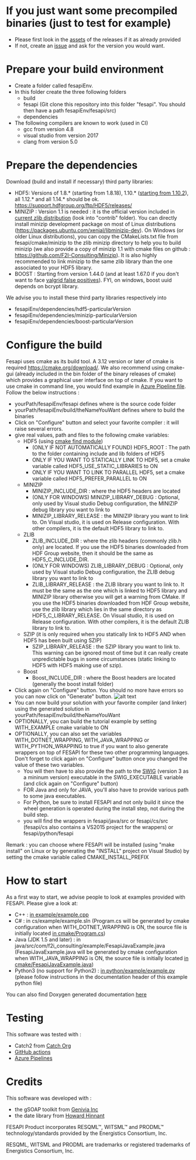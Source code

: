 # If you just want some precompiled binaries (just to test for example)
 - Please first look in the [assets](https://github.com/F2I-Consulting/fesapi/releases) of the releases if it as already provided
 - If not, create an [issue](https://github.com/F2I-Consulting/fesapi/issues/new?assignees=&labels=&projects=&template=feature_request.md) and ask for the version you would want.
# Prepare your build environment
 - Create a folder called fesapiEnv.
 - In this folder create the three following folders
	 - build
	 - fesapi (Git clone this repository into this folder "fesapi". You should then have a path fesapiEnv/fesapi/src)
	 - dependencies 
  - The following compilers are known to work (used in CI)
    - gcc from version 4.8
	- visual studio from version 2017
	- clang from version 5.0

# Prepare the dependencies
Download (build and install if necessary) third party libraries:
- HDF5: Versions of 1.8.* (starting from 1.8.18), 1.10.* ([starting from 1.10.2](https://www.hdfgroup.org/2018/04/why-should-i-care-about-the-hdf5-1-10-2-release/)), all 1.12.* and all 1.14.* should be ok. https://support.hdfgroup.org/ftp/HDF5/releases/
- MINIZIP : Version 1.1 is needed : it is the official version included in [current zlib distribution](https://www.zlib.net/) (look into "contrib" folder). You can directly install minizip development package on most of Linux distributions (https://packages.ubuntu.com/xenial/libminizip-dev). On Windows (or older Linux distributions), you can copy the CMakeLists.txt file from fesapi/cmake/minizip to the zlib minizip directory to help you to build minizip (we also provide a copy of minizip 1.1 with cmake files on github : https://github.com/F2I-Consulting/Minizip). It is also highly recommended to link minizip to the same zlib library than the one associated to your HDF5 library.
- BOOST : Starting from version 1.44.0 (and at least 1.67.0 if you don't want to face [valgrid false positives](https://www.boost.org/doc/libs/1_66_0/libs/uuid/doc/uuid.html#Design%20notes)). FYI, on windows, boost uuid depends on bcrypt library.

We advise you to install these third party libraries respectively into
- fesapiEnv/dependencies/hdf5-particularVersion
- fesapiEnv/dependencies/minizip-particularVersion
- fesapiEnv/dependencies/boost-particularVersion
# Configure the build
Fesapi uses cmake as its build tool. A 3.12 version or later of cmake is required https://cmake.org/download/. We also recommend using cmake-gui (already included in the bin folder of the binary releases of cmake) which provides a graphical user interface on top of cmake. If you want to use cmake in command line, you would find example in [Azure Pipeline file](./azure-pipelines.yml). Follow the below instructions :

- yourPath/fesapiEnv/fesapi defines where is the source code folder
- yourPath/fesapiEnv/build/theNameYouWant defines where to build the binaries
- Click on "Configure" button and select your favorite compiler : it will raise several errors.
- give real values, path and files to the following cmake variables:
	- HDF5 (using [cmake find module](https://cmake.org/cmake/help/latest/module/FindHDF5.html))
		- (ONLY IF NOT AUTOMATICALLY FOUND) HDF5_ROOT : The path to the folder containing include and lib folders of HDF5
		- ONLY IF YOU WANT TO STATICALLY LINK TO HDF5, set a cmake variable called HDF5_USE_STATIC_LIBRARIES to ON
		- ONLY IF YOU WANT TO LINK TO PARALLEL HDF5, set a cmake variable called HDF5_PREFER_PARALLEL to ON
	- MINIZIP
		- MINIZIP_INCLUDE_DIR : where the HDF5 headers are located
		- (ONLY FOR WINDOWS) MINIZIP_LIBRARY_DEBUG : Optional, only used by Visual studio Debug configuration, the MINIZIP debug library you want to link to
		- MINIZIP_LIBRARY_RELEASE : the MINIZIP library you want to link to.  On Visual studio, it is used on Release configuration. With other compilers, it is the default HDF5 library to link to.
	- ZLIB
		- ZLIB_INCLUDE_DIR : where the zlib headers (commonly zlib.h only) are located. If you use the HDF5 binaries downloaded from HDF Group website, then it should be the same as HDF5_C_INCLUDE_DIR.
		- (ONLY FOR WINDOWS) ZLIB_LIBRARY_DEBUG : Optional, only used by Visual studio Debug configuration, the ZLIB debug library you want to link to
		- ZLIB_LIBRARY_RELEASE : the ZLIB library you want to link to. It must be the same as the one which is linked to HDF5 library and MINIZIP library otherwise you will get a warning from CMake. If you use the HDF5 binaries downloaded from HDF Group website, use the zlib library which lies in the same directory as HDF5_C_LIBRARY_RELEASE. On Visual studio, it is used on Release configuration. With other compilers, it is the default ZLIB library to link to.
	- SZIP (it is only required when you statically link to HDF5 AND when HDF5 has been built using SZIP)
		- SZIP_LIBRARY_RELEASE : the SZIP library you want to link to. This warning can be ignored most of time but it can really create unpredictable bugs in some circumstances (static linking to HDF5 with HDF5 making use of szip).
	- Boost
		- Boost_INCLUDE_DIR : where the Boost headers are located (generally the boost install folder)
- Click again on "Configure" button. You should no more have errors so you can now click on "Generate" button.
![alt text](./cmake/cmake.PNG)
- You can now build your solution with your favorite compiler (and linker) using the generated solution in yourPath/fesapiEnv/build/theNameYouWant
- OPTIONALLY, you can build the tutorial example by setting WITH_EXAMPLE cmake variable to ON
- OPTIONALLY, you can also set the variables WITH_DOTNET_WRAPPING, WITH_JAVA_WRAPPING or WITH_PYTHON_WRAPPING to true if you want to also generate wrappers on top of FESAPI for these two other programming languages. Don't forget to click again on "Configure" button once you changed the value of these two variables.
	- You will then have to also provide the path to the [SWIG](http://swig.org/download.html) (version 3 as a mininum version) executable in the SWIG_EXECUTABLE variable (and click again on "Configure" button)
	- FOR Java and only for JAVA, you'll also have to provide various path to some java executables.
	- For Python, be sure to install FESAPI and not only build it since the wheel generation is operated during the install step, not during the build step.
	- you will find the wrappers in fesapi/java/src or fesapi/cs/src (fesapi/cs also contains a VS2015 project for the wrappers) or fesapi/python/fesapi

Remark : you can choose where FESAPI will be installed (using "make install" on Linux or by generating the "INSTALL" project on Visual Studio) by setting the cmake variable called CMAKE_INSTALL_PREFIX
# How to start
As a first way to start, we advise people to look at examples provided with FESAPI. Please give a look at:
- C++ : [in example/example.cpp](./example/example.cpp)
- C# : in cs/example/example.sln (Program.cs will be generated by cmake configuration when WITH_DOTNET_WRAPPING is ON, the source file is initially located [in cmake/Program.cs](./cmake/Program.cs))
- Java (JDK 1.5 and later) : in java/src/com/f2i_consulting/example/FesapiJavaExample.java (FesapiJavaExample.java will be generated by cmake configuration when WITH_JAVA_WRAPPING is ON, the source file is initially located [in cmake/FesapiJavaExample.java](./cmake/FesapiJavaExample.java))
- Python3 (no support for Python2) : [in python/example/example.py](./python/example/example.py) (please follow instructions in the documentation header of this example python file)

You can also find Doxygen generated documentation [here](https://f2i-consulting.com/fesapi/doxygen/)

# Testing
This software was tested with :
- Catch2 from [Catch Org](https://github.com/catchorg/Catch2)
- [GitHub actions](https://github.com/features/actions)
- [Azure Pipelines](https://azure.microsoft.com/en-us/services/devops/pipelines/)

# Credits
This software was developed with :
- the gSOAP toolkit from [Genivia Inc](http://genivia.com/)
- the date library from [Howard Hinnant](https://github.com/HowardHinnant/date)

FESAPI Product incorporates RESQML&#8482;, WITSML&#8482; and PRODML&#8482; technology/standards provided by the Energistics Consortium, Inc.

RESQML, WITSML and PRODML are trademarks or registered trademarks of Energistics Consortium, Inc.

